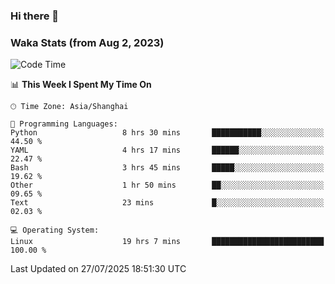 ### Hi there 👋

### Waka Stats (from Aug 2, 2023)

<!--START_SECTION:waka-->
![Code Time](http://img.shields.io/badge/Code%20Time-976%20hrs%2013%20mins-blue)

📊 **This Week I Spent My Time On** 

```text
🕑︎ Time Zone: Asia/Shanghai

💬 Programming Languages: 
Python                   8 hrs 30 mins       ███████████░░░░░░░░░░░░░░   44.50 % 
YAML                     4 hrs 17 mins       ██████░░░░░░░░░░░░░░░░░░░   22.47 % 
Bash                     3 hrs 45 mins       █████░░░░░░░░░░░░░░░░░░░░   19.62 % 
Other                    1 hr 50 mins        ██░░░░░░░░░░░░░░░░░░░░░░░   09.65 % 
Text                     23 mins             █░░░░░░░░░░░░░░░░░░░░░░░░   02.03 % 

💻 Operating System: 
Linux                    19 hrs 7 mins       █████████████████████████   100.00 % 
```


 Last Updated on 27/07/2025 18:51:30 UTC
<!--END_SECTION:waka-->
